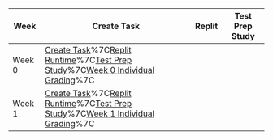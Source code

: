 |Week|Create Task|Replit|Test Prep Study|
| - | - | - | - |
|Week 0|[Create Task]()%7C[Replit Runtime]()%7C[Test Prep Study](https://pranavp04.github.io/Pranav-Data-Structures-Repository-Tri-3/5.1-5.2%20Notes)%7C[Week 0 Individual Grading]()%7C
|Week 1|[Create Task]()%7C[Replit Runtime](https://jaymanjrekar.github.io/Jaysactualrepo/hacks)%7C[Test Prep Study](https://jaymanjrekar.github.io/Jaysactualrepo/cb)%7C[Week 1 Individual Grading](https://jaymanjrekar.github.io/Jay-s-Personal-Repository/datastructureproject)%7C
